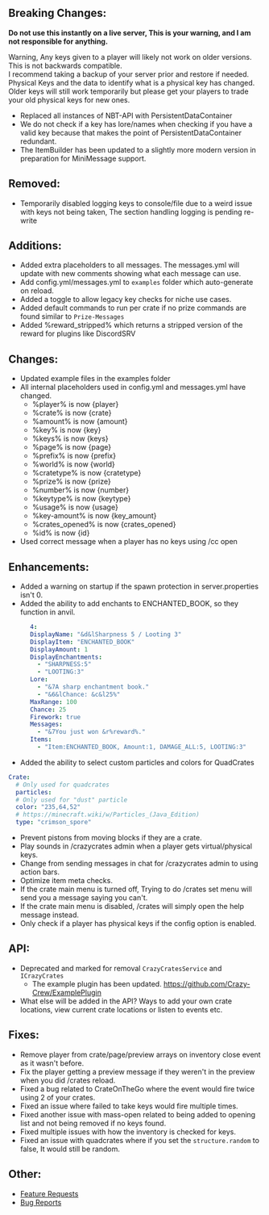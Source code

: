## Breaking Changes:
**Do not use this instantly on a live server, This is your warning, and I am not responsible for anything.**

Warning, Any keys given to a player will likely not work on older versions. This is not backwards compatible.<br>
I recommend taking a backup of your server prior and restore if needed.<br>
Physical Keys and the data to identify what is a physical key has changed.<br>
Older keys will still work temporarily but please get your players to trade your old physical keys for new ones.

* Replaced all instances of NBT-API with PersistentDataContainer
* We do not check if a key has lore/names when checking if you have a valid key because that makes the point of PersistentDataContainer redundant.
* The ItemBuilder has been updated to a slightly more modern version in preparation for MiniMessage support.

## Removed:
* Temporarily disabled logging keys to console/file due to a weird issue with keys not being taken, The section handling logging is pending re-write

## Additions:
* Added extra placeholders to all messages. The messages.yml will update with new comments showing what each message can use.
* Add config.yml/messages.yml to `examples` folder which auto-generate on reload.
* Added a toggle to allow legacy key checks for niche use cases.
* Added default commands to run per crate if no prize commands are found similar to `Prize-Messages`
* Added %reward_stripped% which returns a stripped version of the reward for plugins like DiscordSRV

## Changes:
* Updated example files in the examples folder
* All internal placeholders used in config.yml and messages.yml have changed.
  * %player% is now {player}
  * %crate% is now {crate}
  * %amount% is now {amount}
  * %key% is now {key}
  * %keys% is now {keys}
  * %page% is now {page}
  * %prefix% is now {prefix}
  * %world% is now {world}
  * %cratetype% is now {cratetype}
  * %prize% is now {prize}
  * %number% is now {number}
  * %keytype% is now {keytype}
  * %usage% is now {usage}
  * %key-amount% is now {key_amount}
  * %crates_opened% is now {crates_opened}
  * %id% is now {id}
* Used correct message when a player has no keys using /cc open

## Enhancements:
* Added a warning on startup if the spawn protection in server.properties isn't 0.
* Added the ability to add enchants to ENCHANTED_BOOK, so they function in anvil.
```yml
      4:
      DisplayName: "&d&lSharpness 5 / Looting 3"
      DisplayItem: "ENCHANTED_BOOK"
      DisplayAmount: 1
      DisplayEnchantments:
        - "SHARPNESS:5"
        - "LOOTING:3"
      Lore:
        - "&7A sharp enchantment book."
        - "&6&lChance: &c&l25%"
      MaxRange: 100
      Chance: 25
      Firework: true
      Messages:
        - "&7You just won &r%reward%."
      Items:
        - "Item:ENCHANTED_BOOK, Amount:1, DAMAGE_ALL:5, LOOTING:3"
```
* Added the ability to select custom particles and colors for QuadCrates
```yml
Crate:
  # Only used for quadcrates
  particles:
  # Only used for "dust" particle
  color: "235,64,52"
  # https://minecraft.wiki/w/Particles_(Java_Edition)
  type: "crimson_spore" 
```
* Prevent pistons from moving blocks if they are a crate.
* Play sounds in /crazycrates admin when a player gets virtual/physical keys.
* Change from sending messages in chat for /crazycrates admin to using action bars.
* Optimize item meta checks.
* If the crate main menu is turned off, Trying to do /crates set menu will send you a message saying you can't.
* If the crate main menu is disabled, /crates will simply open the help message instead.
* Only check if a player has physical keys if the config option is enabled.

## API:
* Deprecated and marked for removal `CrazyCratesService` and `ICrazyCrates`
  * The example plugin has been updated. https://github.com/Crazy-Crew/ExamplePlugin
* What else will be added in the API? Ways to add your own crate locations, view current crate locations or listen to events etc.

## Fixes:
* Remove player from crate/page/preview arrays on inventory close event as it wasn't before.
* Fix the player getting a preview message if they weren't in the preview when you did /crates reload.
* Fixed a bug related to CrateOnTheGo where the event would fire twice using 2 of your crates.
* Fixed an issue where failed to take keys would fire multiple times.
* Fixed another issue with mass-open related to being added to opening list and not being removed if no keys found.
* Fixed multiple issues with how the inventory is checked for keys.
* Fixed an issue with quadcrates where if you set the `structure.random` to false, It would still be random.

## Other:
* [Feature Requests](https://github.com/Crazy-Crew/CrazyCrates/issues)
* [Bug Reports](https://github.com/Crazy-Crew/CrazyCrates/issues)
